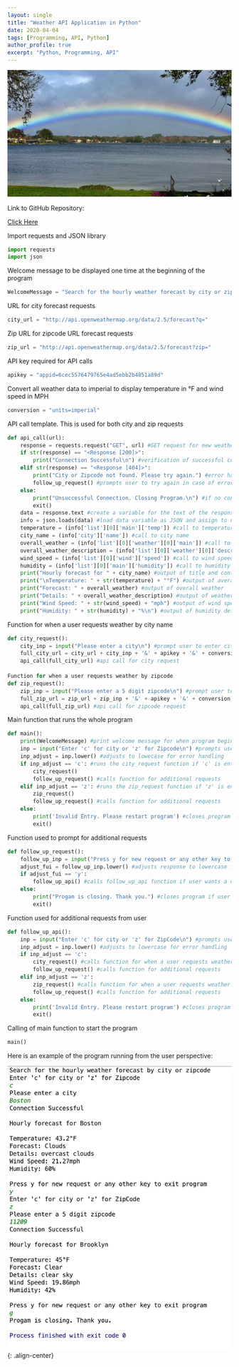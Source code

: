 ```yaml
---
layout: single
title: "Weather API Application in Python"
date: 2020-04-04
tags: [Programming, API, Python]
author_profile: true
excerpt: "Python, Programming, API"
---
```

![Weather](/images/weather.jpeg "Weather API Application in Python")

Link to GitHub Repository:

[Click Here](https://github.com/davidsuffolk/Weather-Forecast-APP-in-Python)

Import requests and JSON library

```python
import requests
import json
```

Welcome message to be displayed one time at the beginning of the program

```python
WelcomeMessage = "Search for the hourly weather forecast by city or zipcode"
```

URL for city forecast requests

```python
city_url = "http://api.openweathermap.org/data/2.5/forecast?q="
```

Zip URL for zipcode URL forecast requests

```python
zip_url = "http://api.openweathermap.org/data/2.5/forecast?zip="
```

API key required for API calls

```python
apikey = "appid=6cec5576479765e4ad5ebb2b4851a89d"
```

Convert all weather data to imperial to display temperature in °F and wind speed in MPH

```python
conversion = "units=imperial"
```

API call template. This is used for both city and zip requests

```python
def api_call(url):
    response = requests.request("GET", url) #GET request for new weather data
    if str(response) == "<Response [200]>":
        print("Connection Successful\n") #verification of successful connection to api data
    elif str(response) == "<Response [404]>":
        print("City or Zipcode not found. Please try again.") #error handling for incorrect input by user
        follow_up_request() #prompts user to try again in case of error in submission
    else:
        print("Unsuccessful Connection. Closing Program.\n") #if no connection, program closes
        exit()
    data = response.text #create a variable for the text of the response
    info = json.loads(data) #load data variable as JSON and assign to new variable
    temperature = (info['list'][0]['main']['temp']) #call to temperature data
    city_name = (info['city']['name']) #call to city name
    overall_weather = (info['list'][0]['weather'][0]['main']) #call to overall weather data
    overall_weather_description = (info['list'][0]['weather'][0]['description']) #call to weather details
    wind_speed = (info['list'][0]['wind']['speed']) #call to wind speed data
    humidity = (info['list'][0]['main']['humidity']) #call to humidity data
    print("Hourly forecast for " + city_name) #output of title and confirmation of city name
    print("\nTemperature: " + str(temperature) + "°F") #output of average temperature
    print("Forecast: " + overall_weather) #output of overall weather
    print("Details: " + overall_weather_description) #output of weather details
    print("Wind Speed: " + str(wind_speed) + "mph") #output of wind speed details
    print("Humidity: " + str(humidity) + "%\n") #output of humidity details
```

Function for when a user requests weather by city name

```python
def city_request():
    city_inp = input("Please enter a city\n") #prompt user to enter city name
    full_city_url = city_url + city_inp + '&' + apikey + '&' + conversion #modified URL for city request
    api_call(full_city_url) #api call for city request

Function for when a user requests weather by zipcode
def zip_request():
    zip_inp = input("Please enter a 5 digit zipcode\n") #prompt user to enter a zipcode
    full_zip_url = zip_url + zip_inp + '&' + apikey + '&' + conversion #modified URL for zipcode request
    api_call(full_zip_url) #api call for zipcode request
```

Main function that runs the whole program

```python
def main():
    print(WelcomeMessage) #print welcome message for when program begins
    inp = input("Enter 'c' for city or 'z' for Zipcode\n") #prompts user to decide between city name and zipcode
    inp_adjust = inp.lower() #adjusts to lowecase for error handling
    if inp_adjust == 'c': #runs the city_request function if 'c' is entered
        city_request()
        follow_up_request() #calls function for additional requests
    elif inp_adjust == 'z': #runs the zip_request function if 'z' is entered
        zip_request()
        follow_up_request() #calls function for additional requests
    else:
        print('Invalid Entry. Please restart program') #closes program if incorrect input is entered
        exit()
```

Function used to prompt for additional requests

```python
def follow_up_request():
    follow_up_inp = input("Press y for new request or any other key to exit program\n") #prompts user for additional request
    adjust_fui = follow_up_inp.lower() #adjusts response to lowercase for error handling
    if adjust_fui == 'y':
        follow_up_api() #calls follow_up_api function if user wants a new request
    else:
        print("Progam is closing. Thank you.") #closes program if user is done with their requests
        exit()
```

Function used for additional requests from user

```python
def follow_up_api():
    inp = input("Enter 'c' for city or 'z' for ZipCode\n") #prompts user to request by city or zipcode
    inp_adjust = inp.lower() #adjusts to lowercase for error handling
    if inp_adjust == 'c':
        city_request() #calls function for when a user requests weather by city name
        follow_up_request() #calls function for additional requests
    elif inp_adjust == 'z':
        zip_request() #calls function for when a user requests weather by zipcode
        follow_up_request() #calls function for additional requests
    else:
        print('Invalid Entry. Please restart program') #closes program if incorrect input is entered
        exit()
```

Calling of main function to start the program

```python
main()
```

Here is an example of the program running from the user perspective:

![image-center](/images/weather_ouput.png){: .align-center}
